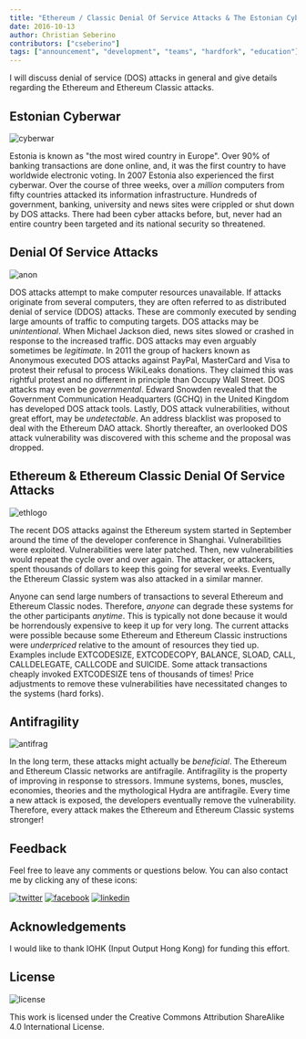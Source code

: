 ```yaml
---
title: "Ethereum / Classic Denial Of Service Attacks & The Estonian Cyberwar"
date: 2016-10-13
author: Christian Seberino
contributors: ["cseberino"]
tags: ["announcement", "development", "teams", "hardfork", "education"]
---
```


I will discuss denial of service (DOS) attacks in general and give details regarding the
Ethereum and Ethereum Classic attacks.

## Estonian Cyberwar

![cyberwar](./82ecd53e15.jpg)

Estonia is known as "the most wired country in Europe". Over 90% of banking transactions are done online, and, it was the first country to have worldwide electronic voting. In 2007 Estonia also experienced the first cyberwar. Over the course of three weeks, over a *million* computers from fifty countries attacked its information infrastructure.  Hundreds of government, banking, university and news sites were crippled or shut down by DOS attacks.  There had been cyber attacks before, but, never had an entire country been targeted and its national security so threatened.

## Denial Of Service Attacks

![anon](./82ed12c445.jpg)

DOS attacks attempt to make computer resources unavailable. If attacks originate from several computers, they are often referred to as distributed denial of service (DDOS) attacks. These are commonly executed by sending large amounts of traffic to computing targets. DOS attacks may be *unintentional*. When Michael Jackson died, news sites slowed or crashed in response to the increased traffic.  DOS attacks may even arguably sometimes be *legitimate*.  In 2011 the group of hackers known as Anonymous executed DOS attacks against PayPal, MasterCard and Visa to protest their refusal to process WikiLeaks donations.  They claimed this was rightful protest and no different in principle than Occupy Wall Street.  DOS attacks may even be *governmental*.  Edward Snowden revealed that the Government Communication Headquarters (GCHQ) in the United Kingdom has developed DOS attack tools. Lastly, DOS attack vulnerabilities, without great effort, may be *undetectable*.  An address blacklist was proposed to deal with the Ethereum DAO attack.  Shortly thereafter, an overlooked DOS attack vulnerability was discovered with this scheme and the proposal was dropped.

## Ethereum & Ethereum Classic Denial Of Service Attacks

![ethlogo](./82ed206b72.jpg)

The recent DOS attacks against the Ethereum system started in September around the time of the developer conference in Shanghai. Vulnerabilities were exploited.  Vulnerabilities were later patched.  Then, new vulnerabilities would repeat the cycle over and over again. The attacker, or attackers, spent thousands of dollars to keep this going for several weeks. Eventually the Ethereum Classic system was also attacked in a similar manner.

Anyone can send large numbers of transactions to several Ethereum and Ethereum Classic nodes. Therefore, *anyone* can degrade these systems for the other participants *anytime*.  This is typically not done because it would be horrendously expensive to keep it up for very long. The current attacks were possible because some Ethereum and Ethereum Classic instructions were *underpriced* relative to the amount of resources they tied up. Examples include EXTCODESIZE, EXTCODECOPY, BALANCE, SLOAD, CALL, CALLDELEGATE, CALLCODE and SUICIDE. Some attack transactions cheaply invoked EXTCODESIZE tens of thousands of times!  Price adjustments to remove these vulnerabilities have necessitated changes to the systems (hard forks).

## Antifragility

![antifrag](./82ed2780ed.jpg)

In the long term, these attacks might actually be *beneficial*.  The Ethereum and Ethereum Classic networks are antifragile. Antifragility is the property of improving in response to stressors. Immune systems, bones, muscles, economies, theories and the mythological Hydra are antifragile. Every time a new attack is exposed, the developers eventually remove the vulnerability. Therefore, every attack makes the Ethereum and Ethereum Classic systems stronger!

## Feedback

Feel free to leave any comments or questions below.  You can also contact me by clicking any of these icons:

[![twitter](./fcbc8685c1.png)](https://twitter.com/chris_seberino) [![facebook](./fcbc627df9.png)](https://www.facebook.com/cseberino) [![linkedin](./fcbcf09c9e.png)](https://www.linkedin.com/in/christian-seberino-776897110)

## Acknowledgements

I would like to thank IOHK (Input Output Hong Kong) for funding this effort.

## License

![license](./88x31.png)

This work is licensed under the Creative Commons Attribution ShareAlike 4.0 International License.
